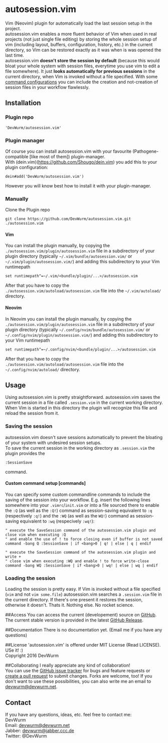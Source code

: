 # autosession.vim
Vim (Neovim) plugin for automatically load the last session setup in the project.<br>
autosession.vim enables a more fluent behavior of Vim when used in real projects (not just single file editing) by storing the whole session setup of vim (including layout, buffers, configuration, history, etc.) in the current directory, so Vim can be restored exactly as it was when is was opened the last time.<br>
autosession.vim **doesn't store the session by default** (because this would bloat your whole system with session files, everytime you use vim to edit a file somewhere). It just **looks automatically for previous sessions** in the current directory, when Vim is invoked without a file specified. With some [command configurations](#commands) you can include the creation and not-creation of session files in your workflow flawlessly.

## Installation
### Plugin repo
```
'DevWurm/autosession.vim'
```
### Plugin manager
Of course you can install autosession.vim with your favourite (Pathogene-compatible [like most of them]) plugin-manager.<br>
With (dein.vim)(https://github.com/Shougo/dein.vim) you add this to your plugin configuration:
``` 
dein#add('DevWurm/autosession.vim')
```
However you will know best how to install it with your plugin-manager.
### Manually
Clone the Plugin repo
```
git clone https://github.com/DevWurm/autosession.vim.git ./autosession.vim
```
#### Vim
You can install the plugin manually, by copying the `./autosession.vim/plugin/autosession.vim` file in a subdirectory of your plugin directory (typically `~/.vim/bundle/autosession.vim/` or `~/.vim/plugin/autosession.vim/`) and adding this subdirectory to your Vim runtimepath
```
set runtimepath^=~/.vim/<bundle/plugin/...>/autosession.vim
```
After that you have to copy the `./autosession.vim/autoload/autosession.vim` file into the `~/.vim/autoload/` directory.
#### Neovim
In Neovim you can install the plugin manually, by copying the `./autosession.vim/plugin/autosession.vim` file in a subdirectory of your plugin directory (typically `~/.config/nvim/bundle/autosession.vim/` or `~/.config/nvim/plugin/autosession.vim/`) and adding this subdirectory to your Vim runtimepath
```
set runtimepath^=~/.config/nvim/<bundle/plugin/...>/autosession.vim
```
After that you have to copy the `./autosession.vim/autoload/autosession.vim` file into the `~/.config/nvim/autoload/` directory.

## Usage
Using autosession.vim is pretty straightforward. autosession.vim saves the current session in a file called `.session.vim` in the current working directory. When Vim is started in this directory the plugin will recognize this file and reload the session from it.
### Saving the session
autosession.vim doesn't save sessions automatically to prevent the bloating of your system with undesired session setups.<br>
To save the current session in the working directory as `.session.vim` the plugin provides the
```
:SessionSave
```
command.
#### Custom command setup [commands]
You can specify some custom commandline commands to include the saving of the session into your workflow. E.g. insert the following lines somewhere into your `.vimrc`/`init.vim` or into a file sourced there to enable the `:Q` (as well as the `:Q!`) command as session-saving equivalent to `:q` (respectively `:q!`) and the `:WQ` (as well as the `WQ!`) command as session-saving equivalent to `:wq` (respecively `:wq!`):
```
" execute the SaveSession command of the autosession.vim plugin and close vim when executing :Q
" and enable the use of ! to force closing even if buffer is not saved
command -bang Q :SessionSave | if <bang>0 | q! | else | q | endif

" execute the SaveSession command of the autosession.vim plugin and write +
" close vim when executing :WQ and enable ! to force write-close
command -bang WQ :SessionSave | if <bang>0 | wq! | else | wq | endif
```
### Loading the session
Loading the session is pretty easy. If Vim is invoked without a file specified (`vim` and not `vim some.file`) autosession.vim searches a `.session.vim` file in the current directory. If there's one present it restores the session, otherwise it doesn't. Thats it. Nothing else. No rocket science.

##Access
You can access the current (developement) source on <a href="https://github.com/DevWurm/autosession.vim/">GitHub</a>. The
current stable version is provided in the latest <a href="https://github.com/DevWurm/autosession.vim/releases">GitHub Release</a>.

##Documentation
There is no documentation yet. (Email me if you have any questions)

##License
'autosession.vim' is offered under MIT License (Read LICENSE). USe it! :)<br>
Copyright 2016 DevWurm

##Collaborating
I really appreciate any kind of collaboration!<br>
You can use the [GitHub issue tracker](https://github.com/DevWurm/autosession.vim/issues) for bugs and feature requests or [create a pull request](https://github.com/DevWurm/autosession.vim//pulls) to submit
changes. Forks are welcome, too!
If you don't want to use these possibilities, you can also write me an email to
<a href='mailto:devwurm@devwurm.net'>devwurm@devwurm.net</a>.

## Contact
If you have any questions, ideas, etc. feel free to contact me:<br>
DevWurm<br>
Email: <a href='mailto:devwurm@devwurm.net'>devwurm@devwurm.net</a><br>
Jabber: devwurm@jabber.ccc.de<br>
Twitter: @DevWurm<br>
